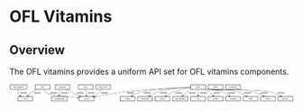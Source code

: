 # OFL Vitamins

## Overview

The OFL vitamins provides a uniform API set for OFL vitamins components.

![core dependencies](dependencies.svg)

